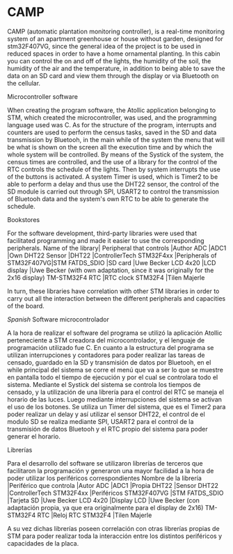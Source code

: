# CAMP
CAMP (automatic plantation monitoring controller), is a real-time monitoring system of an apartment greenhouse or house without garden, designed for stm32F407VG, since the general idea of ​​the project is to be used in reduced spaces in order to have a home ornamental planting. In this cabin you can control the on and off of the lights, the humidity of the soil, the humidity of the air and the temperature, in addition to being able to save the data on an SD card and view them through the display or via Bluetooth on the cellular.

Microcontroller software

When creating the program software, the Atollic application belonging to STM, which created the microcontroller, was used, and the programming language used was C. As for the structure of the program, interrupts and counters are used to perform the census tasks, saved in the SD and data transmission by Bluetooh, in the main while of the system the menu that will be what is shown on the screen all the execution time and by which the whole system will be controlled. By means of the Systick of the system, the census times are controlled, and the use of a library for the control of the RTC controls the schedule of the lights. Then by system interrupts the use of the buttons is activated. A system Timer is used, which is Timer2 to be able to perform a delay and thus use the DHT22 sensor, the control of the SD module is carried out through SPI, USART2 to control the transmission of Bluetooh data and the system's own RTC to be able to generate the schedule.

Bookstores

For the software development, third-party libraries were used that facilitated programming and made it easier to use the corresponding peripherals.
Name of the library| Peripheral that controls |Author
ADC                |ADC1                      |Own
DHT22 Sensor       |DHT22                     |ControllerTech
STM32F4xx          |Peripherals of STM32F407VG|STM
FATDS_SDIO         |SD card                   |Uwe Becker
LCD 4x20           |LCD display               |Uwe Becker  (with own adaptation, since it was originally for the 2x16 display)
TM-STM32F4 RTC     |RTC clock STM32F4         |Tilen Majerle

In turn, these libraries have correlation with other STM libraries in order to carry out all the interaction between the different peripherals and capacities of the board.




*Spanish*
Software microcontrolador

A la hora de realizar el software del programa se utilizó la aplicación Atollic perteneciente a STM creadora del microcontrolador, y el lenguaje de programación utilizado fue C. 
En cuanto a la estructura del programa se utilizan interrupciones y contadores para poder realizar las tareas de censado, guardado en la SD y transmisión de datos por Bluetooh, en el while principal del sistema se corre el menú que va a ser lo que se muestre en pantalla todo el tiempo de ejecución y por el cual se controlara todo el sistema. 
Mediante el Systick del sistema se controla los tiempos de censado, y la utilización de una librería para el control del RTC se maneja el horario de las luces. Luego mediante interrupciones del sistema se activan el uso de los botones.
Se utiliza un Timer del sistema, que es el Timer2 para poder realizar un delay y así utilizar el sensor DHT22, el control de el modulo SD se realiza mediante SPI, USART2 para el control de la transmisión de datos Bluetooh y el RTC propio del sistema para poder generar el horario.

Librerías

Para el desarrollo del software se utilizaron librerías de terceros que facilitaron la programación y generaron una mayor facilidad a la hora de poder utilizar los periféricos correspondientes
Nombre de la librería |Periférico que controla	|Autor
ADC	                  |ADC1	                    |Propia
DHT22	                |Sensor DHT22	            |ControllerTech
STM32F4xx             |Periféricos STM32F407VG	|STM
FATDS_SDIO	          |Tarjeta SD	              |Uwe Becker
LCD 4x20	            |Display LCD	            |Uwe Becker (con adaptación propia, ya que era originalmente para el display de 2x16)
TM-STM32F4 RTC 	      |Reloj RTC STM32F4	      |Tilen Majerle

A su vez dichas librerías poseen correlación con otras librerías propias de STM para poder realizar toda la interacción entre los distintos periféricos y capacidades de la placa.
